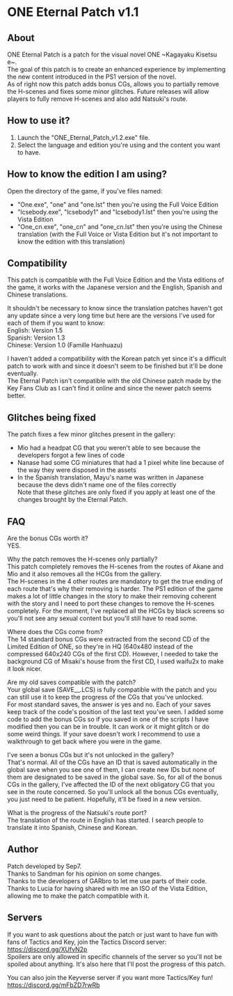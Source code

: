 ONE Eternal Patch v1.1
======

About
---------

ONE Eternal Patch is a patch for the visual novel ONE \~Kagayaku Kisetsu e\~.<br/>
The goal of this patch is to create an enhanced experience by implementing the new content introduced in the PS1 version of the novel.<br/>
As of right now this patch adds bonus CGs, allows you to partially remove the H-scenes and fixes some minor glitches. Future releases will allow players to fully remove H-scenes and also add Natsuki's route.

How to use it?
---------

1. Launch the "ONE_Eternal_Patch_v1.2.exe" file.<br/>
2. Select the language and edition you're using and the content you want to have.

How to know the edition I am using?
---------

Open the directory of the game, if you've files named:<br/>
- "One.exe", "one" and "one.lst" then you're using the Full Voice Edition<br/>
- "lcsebody.exe", "lcsebody1" and "lcsebody1.lst" then you're using the Vista Edition<br/>
- "One_cn.exe", "one_cn" and "one_cn.lst" then you're using the Chinese translation (with the Full Voice or Vista Edition but it's not important to know the edition with this translation)

Compatibility
---------

This patch is compatible with the Full Voice Edition and the Vista editions of the game, it works with the Japanese version and the English, Spanish and Chinese translations.

It shouldn't be necessary to know since the translation patches haven't got any update since a very long time but here are the versions I've used for each of them if you want to know:<br/>
English: Version 1.5<br/>
Spanish: Version 1.3<br/>
Chinese: Version 1.0 (Famille Hanhuazu)

I haven't added a compatibility with the Korean patch yet since it's a difficult patch to work with and since it doesn't seem to be finished but it'll be done eventually.<br/>
The Eternal Patch isn't compatible with the old Chinese patch made by the Key Fans Club as I can't find it online and since the newer patch seems better.

Glitches being fixed
---------

The patch fixes a few minor glitches present in the gallery:<br/>
- Mio had a headpat CG that you weren't able to see because the developers forgot a few lines of code<br/>
- Nanase had some CG miniatures that had a 1 pixel white line because of the way they were disposed in the assets<br/>
- In the Spanish translation, Mayu's name was written in Japanese because the devs didn't name one of the files correctly<br/>
Note that these glitches are only fixed if you apply at least one of the changes brought by the Eternal Patch.<br/>

FAQ
---------

Are the bonus CGs worth it?<br/>
YES.

Why the patch removes the H-scenes only partially?<br/>
This patch completely removes the H-scenes from the routes of Akane and Mio and it also removes all the HCGs from the gallery.<br/>
The H-scenes in the 4 other routes are mandatory to get the true ending of each route that's why their removing is harder. The PS1 edition of the game makes a lot of little changes in the story to make their removing coherent with the story and I need to port these changes to remove the H-scenes completely. For the moment, I've replaced all the HCGs by black screens so you'll not see any sexual content but you'll still have to read some.

Where does the CGs come from?<br/>
The 14 standard bonus CGs were extracted from the second CD of the Limited Edition of ONE, so they're in HQ (640x480 instead of the compressed 640x240 CGs of the first CD). However, I needed to take the background CG of Misaki's house from the first CD, I used waifu2x to make it look nicer.

Are my old saves compatible with the patch?<br/>
Your global save (SAVE__.LCS) is fully compatible with the patch and you can still use it to keep the progress of the CGs that you've unlocked.<br/>
For most standard saves, the answer is yes and no. Each of your saves keep track of the code's position of the last text you've seen. I added some code to add the bonus CGs so if you saved in one of the scripts I have modified then you can be in trouble. It can work or it might glitch or do some weird things. If your save doesn't work I recommend to use a walkthrough to get back where you were in the game.

I've seen a bonus CGs but it's not unlocked in the gallery?<br/>
That's normal. All of the CGs have an ID that is saved automatically in the global save when you see one of them, I can create new IDs but none of them are designated to be saved in the global save. So, for all of the bonus CGs in the gallery, I've affected the ID of the next obligatory CG that you see in the route concerned. So you'll unlock all the bonus CGs eventually, you just need to be patient. Hopefully, it'll be fixed in a new version.

What is the progress of the Natsuki's route port?<br/>
The translation of the route in English has started. I search people to translate it into Spanish, Chinese and Korean.

Author
------
Patch developed by Sep7.<br/>
Thanks to Sandman for his opinion on some changes.<br/>
Thanks to the developers of GARbro to let me use parts of their code.<br/>
Thanks to Lucia for having shared with me an ISO of the Vista Edition, allowing me to make the patch compatible with it.

Servers
---------

If you want to ask questions about the patch or just want to have fun with fans of Tactics and Key, join the Tactics Discord server:
https://discord.gg/XUfvN2p <br/>
Spoilers are only allowed in specific channels of the server so you'll not be spoiled about anything. It's also here that I'll post the progress of this patch.

You can also join the Keyverse server if you want more Tactics/Key fun!<br/>
https://discord.gg/mFbZD7rwRb